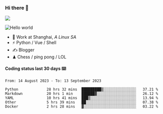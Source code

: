 ### Hi there 👋
![](https://komarev.com/ghpvc/?username=Xuhandsome)


<img src="https://github-readme-stats.vercel.app/api?username=XuHandsome&show_icons=true&theme=merko" alt="Hello world">

<br/>

- 🍻  Work at Shanghai, _A Linux SA_
- ⚡  Python / Vue / Shell
- ✍️  Blogger
- ♟  Chess / ping pong / LOL

#### Coding status last 30 days ⌨️

<!--START_SECTION:waka-->

```text
From: 14 August 2023 - To: 13 September 2023

Python             28 hrs 32 mins  █████████▒░░░░░░░░░░░░░░░   37.21 %
Markdown           20 hrs 1 min    ██████▓░░░░░░░░░░░░░░░░░░   26.12 %
YAML               10 hrs 41 mins  ███▒░░░░░░░░░░░░░░░░░░░░░   13.94 %
Other              5 hrs 39 mins   ██░░░░░░░░░░░░░░░░░░░░░░░   07.38 %
Docker             2 hrs 28 mins   ▓░░░░░░░░░░░░░░░░░░░░░░░░   03.22 %
```

<!--END_SECTION:waka-->

